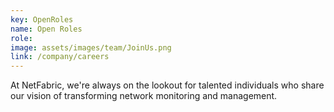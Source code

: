 ```yaml
---
key: OpenRoles
name: Open Roles
role: 
image: assets/images/team/JoinUs.png
link: /company/careers
---
```


At NetFabric, we're always on the lookout for talented individuals who share our vision of transforming network monitoring and management.